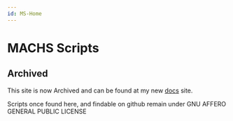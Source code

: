 ```yaml
---
id: MS-Home
---
```



# MACHS Scripts

## Archived  

This site is now Archived and can be found at my new [docs](https://docs.m2s.bz/) site.

Scripts once found here, and findable on github remain under GNU AFFERO GENERAL PUBLIC LICENSE

